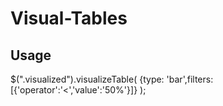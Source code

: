 Visual-Tables
=============

<h2>Usage</h2>
<div class="well">
    $(".visualized").visualizeTable(
        {type: 'bar',filters: [{'operator':'<','value':'50%'}]}
    );    
</div>